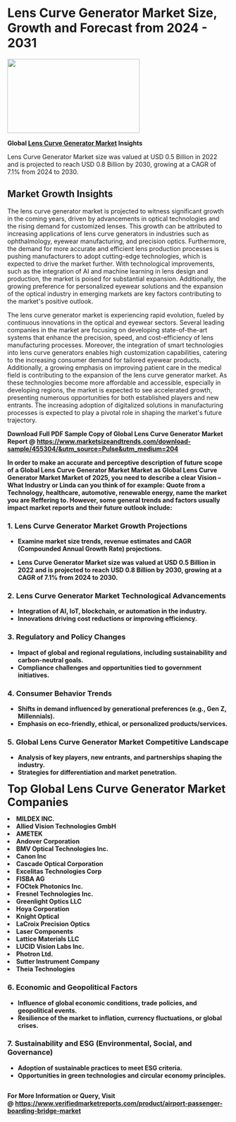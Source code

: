<H1>Lens Curve Generator Market Size, Growth and Forecast from 2024 - 2031</H1><img class="aligncenter size-medium wp-image-584254" src="https://thirdeyenews.in/wp-content/uploads/2024/09/Global-Market-Research-300x168.jpeg" alt="" width="300" height="168" /><p><strong>Global&nbsp;<a href="https://www.marketsizeandtrends.com/download-sample/455304/&amp;utm_source=Pulse&amp;utm_medium=204">Lens Curve Generator Market</a> Insights</strong></p><p>Lens Curve Generator Market size was valued at USD 0.5 Billion in 2022 and is projected to reach USD 0.8 Billion by 2030, growing at a CAGR of 7.1% from 2024 to 2030.</p><p><h2>Market Growth Insights</h2> <p>The lens curve generator market is projected to witness significant growth in the coming years, driven by advancements in optical technologies and the rising demand for customized lenses. This growth can be attributed to increasing applications of lens curve generators in industries such as ophthalmology, eyewear manufacturing, and precision optics. Furthermore, the demand for more accurate and efficient lens production processes is pushing manufacturers to adopt cutting-edge technologies, which is expected to drive the market further. With technological improvements, such as the integration of AI and machine learning in lens design and production, the market is poised for substantial expansion. Additionally, the growing preference for personalized eyewear solutions and the expansion of the optical industry in emerging markets are key factors contributing to the market's positive outlook.</p> <p><strong></strong></p> <p>The lens curve generator market is experiencing rapid evolution, fueled by continuous innovations in the optical and eyewear sectors. Several leading companies in the market are focusing on developing state-of-the-art systems that enhance the precision, speed, and cost-efficiency of lens manufacturing processes. Moreover, the integration of smart technologies into lens curve generators enables high customization capabilities, catering to the increasing consumer demand for tailored eyewear products. Additionally, a growing emphasis on improving patient care in the medical field is contributing to the expansion of the lens curve generator market. As these technologies become more affordable and accessible, especially in developing regions, the market is expected to see accelerated growth, presenting numerous opportunities for both established players and new entrants. The increasing adoption of digitalized solutions in manufacturing processes is expected to play a pivotal role in shaping the market's future trajectory.</p> <p><strong></p><p><span class=""><strong>Download Full PDF Sample Copy of Global Lens Curve Generator Market Report</strong> @ <a href="https://www.marketsizeandtrends.com/download-sample/455304/&amp;utm_source=Pulse&amp;utm_medium=204" target="_blank">https://www.marketsizeandtrends.com/download-sample/455304/&amp;utm_source=Pulse&amp;utm_medium=204</a></span></p><p>In order to make an accurate and perceptive description of future scope of a Global&nbsp;Lens Curve Generator Market Market as Global&nbsp;Lens Curve Generator Market Market of 2025, you need to describe a clear Vision &ndash; What Industry or Linda can you think of for example: Quote from a Technology, healthcare, automotive, renewable energy, name the market you are Reffering to. However, some general trends and factors usually impact market reports and their future outlook include:</p><h3>1.&nbsp;<strong>Lens Curve Generator Market Growth Projections</strong></h3><ul><li>Examine market size trends, revenue estimates and CAGR (Compounded Annual Growth Rate) projections.</li><li><p>Lens Curve Generator Market size was valued at USD 0.5 Billion in 2022 and is projected to reach USD 0.8 Billion by 2030, growing at a CAGR of 7.1% from 2024 to 2030.</p></li></ul><h3>2.&nbsp;<strong>Lens Curve Generator Market Technological Advancements</strong></h3><ul><li>Integration of AI, IoT, blockchain, or automation in the industry.</li><li>Innovations driving cost reductions or improving efficiency.</li></ul><h3>3.&nbsp;<strong>Regulatory and Policy Changes</strong></h3><ul><li>Impact of global and regional regulations, including sustainability and carbon-neutral goals.</li><li>Compliance challenges and opportunities tied to government initiatives.</li></ul><h3>4.&nbsp;<strong>Consumer Behavior Trends</strong></h3><ul><li>Shifts in demand influenced by generational preferences (e.g., Gen Z, Millennials).</li><li>Emphasis on eco-friendly, ethical, or personalized products/services.</li></ul><h3>5.&nbsp;<strong>Global Lens Curve Generator Market Competitive Landscape</strong></h3><ul><li>Analysis of key players, new entrants, and partnerships shaping the industry.</li><li>Strategies for differentiation and market penetration.</li></ul><p data-pm-slice="1 1 []"><span style="color: inherit; font-family: inherit; font-size: 25px;">Top Global Lens Curve Generator Market Companies</span></p><div class="" data-test-id=""><p><li>MILDEX INC.</li><li> Allied Vision Technologies GmbH</li><li> AMETEK</li><li> Andover Corporation</li><li> BMV Optical Technologies Inc.</li><li> Canon Inc</li><li> Cascade Optical Corporation</li><li> Excelitas Technologies Corp</li><li> FISBA AG</li><li> FOCtek Photonics Inc.</li><li> Fresnel Technologies Inc.</li><li> Greenlight Optics LLC</li><li> Hoya Corporation</li><li> Knight Optical</li><li> LaCroix Precision Optics</li><li> Laser Components</li><li> Lattice Materials LLC</li><li> LUCID Vision Labs Inc.</li><li> Photron Ltd.</li><li> Sutter Instrument Company</li><li> Theia Technologies</li></p></div><h3>6.&nbsp;<strong>Economic and Geopolitical Factors</strong></h3><ul><li>Influence of global economic conditions, trade policies, and geopolitical events.</li><li>Resilience of the market to inflation, currency fluctuations, or global crises.</li></ul><h3>7.&nbsp;<strong>Sustainability and ESG (Environmental, Social, and Governance)</strong></h3><ul><li>Adoption of sustainable practices to meet ESG criteria.</li><li>Opportunities in green technologies and circular economy principles.</li></ul><h2><strong style="font-size: 14px;">For More Information or Query, Visit @&nbsp;</strong><a style="background-color: #ffffff; font-size: 14px;" href="https://www.marketsizeandtrends.com/report/lens-curve-generator-market/" target="_blank">https://www.verifiedmarketreports.com/product/airport-passenger-boarding-bridge-market</a></h2>
